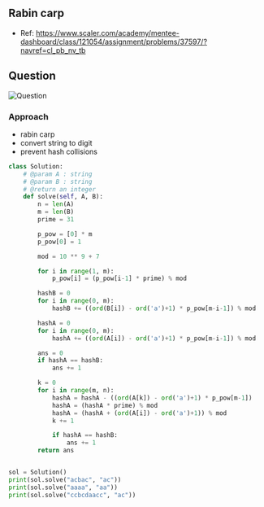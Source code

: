 

## Rabin carp
- Ref: https://www.scaler.com/academy/mentee-dashboard/class/121054/assignment/problems/37597/?navref=cl_pb_nv_tb

## Question
![Question](http://ankit-portfolio.s3-ap-southeast-1.amazonaws.com/images/datastructures/scaler/036-rabin-carp-question.png)


### Approach
- rabin carp
- convert string to digit
- prevent hash collisions

```py
class Solution:
    # @param A : string
    # @param B : string
    # @return an integer
    def solve(self, A, B):
        n = len(A)
        m = len(B)
        prime = 31

        p_pow = [0] * m
        p_pow[0] = 1

        mod = 10 ** 9 + 7

        for i in range(1, m):
            p_pow[i] = (p_pow[i-1] * prime) % mod

        hashB = 0
        for i in range(0, m):
            hashB += ((ord(B[i]) - ord('a')+1) * p_pow[m-i-1]) % mod

        hashA = 0
        for i in range(0, m):
            hashA += ((ord(A[i]) - ord('a')+1) * p_pow[m-i-1]) % mod

        ans = 0
        if hashA == hashB:
            ans += 1

        k = 0
        for i in range(m, n):
            hashA = hashA - ((ord(A[k]) - ord('a')+1) * p_pow[m-1])
            hashA = (hashA * prime) % mod
            hashA = (hashA + (ord(A[i]) - ord('a')+1)) % mod
            k += 1

            if hashA == hashB:
                ans += 1
        return ans


sol = Solution()
print(sol.solve("acbac", "ac"))
print(sol.solve("aaaa", "aa"))
print(sol.solve("ccbcdaacc", "ac"))
```
